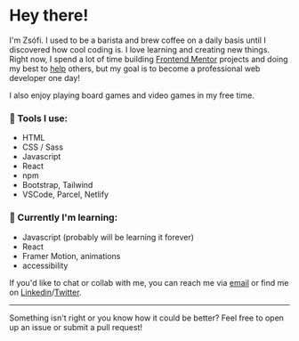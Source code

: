 # Hey there!

I'm Zsófi. I used to be a barista and brew coffee on a daily basis until I discovered how cool coding is. I love learning and creating new things. Right now, I spend a lot of time building [Frontend Mentor](https://www.frontendmentor.io/) projects and doing my best to [help](https://www.frontendmentor.io/profile/FluffyKas/comments) others, but my goal is to become a professional web developer one day!

I also enjoy playing board games and video games in my free time.

### :hammer: Tools I use:
- HTML
- CSS / Sass
- Javascript
- React
- npm
- Bootstrap, Tailwind
- VSCode, Parcel, Netlify

###  :seedling: Currently I'm learning:
- Javascript (probably will be learning it forever)
- React
- Framer Motion, animations
- accessibility

If you'd like to chat or collab with me, you can reach me via [email](maruzs.zso@gmail.com) or find me on [Linkedin](https://www.linkedin.com/in/zsofi-maruzs-a5a703216/)/[Twitter](https://twitter.com/fluffykas).

<hr/>

Something isn't right or you know how it could be better? Feel free to open up an issue or submit a pull request!
